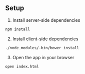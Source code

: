 ## Setup

1. Install server-side dependencies

  ```sh
  npm install
  ```

2. Install client-side dependencies

  ```sh
  ./node_modules/.bin/bower install
  ```

3. Open the app in your browser

  ```sh
  open index.html
  ```
